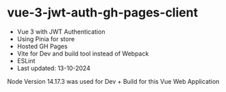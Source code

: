 # vue-3-jwt-auth-gh-pages-client

- Vue 3 with JWT Authentication 
- Using Pinia for store 
- Hosted GH Pages
- Vite for Dev and build tool instead of Webpack
- ESLint
- Last updated: 13-10-2024

Node Version 14.17.3 was used for Dev + Build for this Vue Web Application
